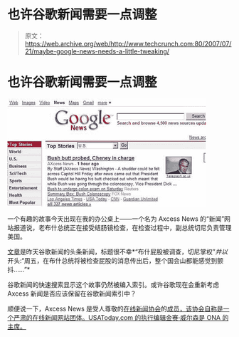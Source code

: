 # 也许谷歌新闻需要一点调整

> 原文：<https://web.archive.org/web/http://www.techcrunch.com:80/2007/07/21/maybe-google-news-needs-a-little-tweaking/>

# 也许谷歌新闻需要一点调整

![](img/1b63fbe7192d28dd8c46f2404ec69a4b.png)

一个有趣的故事今天出现在我的办公桌上——一个名为 Axcess News 的“新闻”网站报道说，老布什总统正在接受结肠镜检查，在检查过程中，副总统切尼负责管理美国。

[文章](https://web.archive.org/web/20220807133832/http://www.axcessnews.com/index.php/articles/show/id/11684)是昨天谷歌新闻的头条新闻，标题很不幸*“布什屁股被调查，切尼掌权”*并以*开头:“周五，在布什总统将被检查屁股的消息传出后，整个国会山都能感觉到颤抖……”*

谷歌新闻的快速搜索显示这个故事仍然被编入索引。或许谷歌现在会重新考虑 Axcess 新闻是否应该保留在谷歌新闻索引中？

顺便说一下，Axcess News 是受人尊敬的[在线新闻协会](https://web.archive.org/web/20220807133832/http://www.journalists.org/)的[成员，该协会自称是一个严肃的在线新闻网站团体。USAToday.com 的执行编辑金赛·威尔森是 ONA 的主席。](https://web.archive.org/web/20220807133832/http://www.axcessnews.com/index.php/pages/show/id/1)